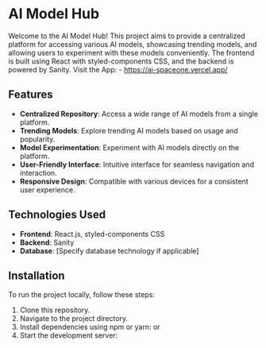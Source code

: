 # AI Model Hub

Welcome to the AI Model Hub! This project aims to provide a centralized platform for accessing various AI models, showcasing trending models, and allowing users to experiment with these models conveniently. The frontend is built using React with styled-components CSS, and the backend is powered by Sanity.
Visit the App: - https://ai-spaceone.vercel.app/

## Features

- **Centralized Repository**: Access a wide range of AI models from a single platform.
- **Trending Models**: Explore trending AI models based on usage and popularity.
- **Model Experimentation**: Experiment with AI models directly on the platform.
- **User-Friendly Interface**: Intuitive interface for seamless navigation and interaction.
- **Responsive Design**: Compatible with various devices for a consistent user experience.

## Technologies Used

- **Frontend**: React.js, styled-components CSS
- **Backend**: Sanity
- **Database**: [Specify database technology if applicable]

## Installation

To run the project locally, follow these steps:

1. Clone this repository.
2. Navigate to the project directory.
3. Install dependencies using npm or yarn:
or
4. Start the development server:

